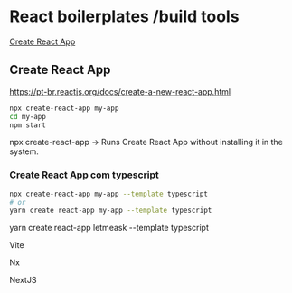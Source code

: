 
# React boilerplates /build tools
[Create React App](#Create%React%App)


## Create React App
https://pt-br.reactjs.org/docs/create-a-new-react-app.html

```bash
npx create-react-app my-app
cd my-app
npm start
```

npx create-react-app -> Runs Create React App without installing it in the system.

### Create React App com typescript

```bash
npx create-react-app my-app --template typescript
# or
yarn create react-app my-app --template typescript
```
yarn create react-app letmeask --template typescript


Vite

Nx

NextJS